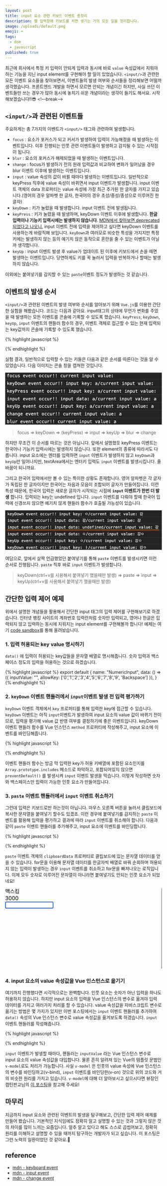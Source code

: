 ```yaml
---
layout: post
title: input 요소 관련 키보드 이벤트 총정리
description: 웹 입력창에 키보드를 치면 생기는 거의 모든 일을 정리합니다.
image: /uploads/default.png
emoji: ⌨️
tags:
  - dom
  - javascript
published: true
---
```


최근에 회사에서 특정 키 입력이 안되게 입력과 동시에 바로 `value` 속성값에서 지워야 하는 기능을 지닌 input element를 구현해야 할 일이 있었습니다. `<input/>`과 관련한 모든 이벤트 요소들을 찾아보면서, 이벤트들의 발생 여부와 순서들을 정리해보면 어떨까 생각했습니다. 프론트엔드 개발을 하면서 모르면 안되는 개념이긴 하지만, 사실 쓰던 이벤트들만 쓰는 경우가 많아 동시에 놓치기 쉬운 개념이라는 생각이 들기도 해서요. 시작해보겠습니다!!😎
<!–-break-–>

## `<input/>`과 관련된 이벤트들

주요하게는 총 7가지의 이벤트가 `<input/>` 태그와 관련하여 발생합니다. 

- `focus` : 요소가 포커스가 되고 커서가 발생하여 입력이 가능해졌을 때 발생하는 이벤트입니다. 이후 진행되는 인풋 관련 이벤트들이 발생하고 감지될 수 있는 시작점이 됩니다.
- `blur` : 요소의 포커스가 해제되었을 때 발생하는 이벤트입니다.
- `change` : focus가 발생하기 전의 원래 입력값과 비교하여 변화가 일어났을 경우 blur 이벤트 이후에 발생하는 이벤트입니다.
- `input` : value 속성의 값이 바뀔 때마다 발생하는 이벤트입니다. 일반적으로 keyPress 직후에 value 속성이 바뀌면서 input 이벤트가 발생합니다. input 이벤트 객체의 data 프로퍼티는 value 속성에 가장 최근 추가된 한 글자를 가지고 있습니다.(영어의 경우 알파벳 한 글자, 한국어의 경우 초성/중성/종성으로 이루어진 한 글자)
- `keyDown` : 키가 눌렸을 때 발생합니다. input 이벤트 전에 발생됩니다.
- `keyPress` : 키가 눌렸을 때 발생하며, keyDown 이벤트 이후에 발생합니다. **한글 입력이나 기능키 입력시에는 발생하지 않습니다**. [MDN에서 찾아보면 deprecated 되었다고 나오니](https://developer.mozilla.org/en-US/docs/Web/API/Document/keypress_event), input 이벤트 전에 입력을 제어하고 싶다면 keyDown 이벤트를 사용하는게 바람직해 보입니다. `keyDown`과 여러모로 비슷한 특성을 가지지만 특정 키에는 발생하지 않는 등의 예기치 않은 동작으로 혼란을 줄 수 있는 이벤트가 아닐까 생각합니다.
- `keyUp` : input 이벤트 발생 후 value가 업데이트 된 이후에 키보드에서 손을 떼면 발생하는 이벤트입니다. 당연하게도 키를 꾹 눌러서 입력을 반복하거나 할때는 발생하지 않습니다.

이외에는 붙여넣기를 감지할 수 있는 `paste`이벤트 정도가 발생하는 것 같습니다.

## 이벤트의 발생 순서

`<input/>`과 관련된 이벤트의 발생 여부와 순서를 알아보기 위해 `Vue.js`를 이용한 간단한 실험을 해봤습니다. 코드는 다음과 같아요. input태그의 상태에 무언가 변화를 주었을 때 발생하는 모든 이벤트를 콘솔에 기록할 수 있도록 했습니다.  `keyPress`, `keyDown`, `keyUp`, `input` 이벤트의 핸들러 함수의 경우, 이벤트 객체로 접근할 수 있는 현재 입력되는 key값까지 콘솔에 기록할 수 있도록 했습니다. 

{% highlight javascript %}

<template>
  <div id="app">
    <input
      v-model="inputValue"
      @focus="onFocus"
      @blur="onBlur"
      @keydown="onKeyDown"
      @keypress="onKeyPress"
      @keyup="onKeyUp"
      @input="onInput"
      @change="onChange"
    />
  </div>
</template>

<script>
export default {
  name: "App",
  data: () => ({
    inputValue: "",
  }),
  methods: {
    onFocus(e) {
      console.log("focus event occur!!", `current input value: ${e.target.value}`);
    },
    onBlur(e) {
      console.log("blur event occur!!", `current input value: ${e.target.value}`);
    },
    onKeyPress(e) {
      console.log("keyPress event occur!!", `input key: ${e.key}/current input value: ${e.target.value}`);
    },
    onKeyDown(e) {
      console.log("keyDown event occur!!", `input key: ${e.key}/current input value: ${e.target.value}`);
    },
    onBeforeInput(e) {
      console.log("input event occur!!", `input key: ${e.data}/current input value: ${e.target.value}`);
    },
    onInput(e) {
      console.log("input event occur!!", `input data: ${e.data}/current input value: ${e.target.value}`);
    },
    onKeyUp(e) {
      console.log("keyUp event occur!!", `input key: ${e.key}/current input value: ${e.target.value}`);
    },
    onChange(e) {
      console.log("change event occur!!", `current input value: ${e.target.value}`);
    },
    onPaste(e) {
      console.log("paste event occur!!", `current input value: ${e.target.value}`);
    },
  },
};
</script>
{% endhighlight %}

실험 결과, 일반적으로 입력할 수 있는 키들은 다음과 같은 순서를 따른다는 것을 알 수 있었습니다. 다음 이미지는 콘솔 창을 캡쳐한 것입니다.

![key](../uploads/keyboard-event/keyevent_1.png)

> focus => keyDown => (keyPress) => input => keyUp => blur => change

하지만 무조건 이 순서를 따르는 것은 아닙니다. 앞에서 설명했듯 keyPress 이벤트는 한국어나 기능키 입력시에는 발생하지 않습니다. 또한 element의 종류에 따라서도 다릅니다. input 요소에는 엔터를 입력하면 `input` 이벤트가 발생하지 않고 `keyDown`과 `keyUp`만 일어나지만, textArea에서는 엔터키 입력도 `input` 이벤트를 발생시킵니다. 줄바꿈이 되니까요. 

그리고 한국어 입력에서만 볼 수 있는 특이한 상황도 존재합니다. 영어 알파벳은 각 글자가 독립된 한 글자이지만 한국어는 자음과 모음이 조합되어 글자가 만들어집니다. 이런 특성 때문에, 한국어 입력은 새로운 글자가 시작되는 시점에 **`input` 이벤트가 한번 더 발생** 합니다. 입력되는 key는 undefined 입니다. `input` 이벤트를 다뤄야 할때 한국어 입력에 신경쓰지 않으면 예기치 않게 핸들러 함수가 호출될 가능성이 있습니다. 

![key](../uploads/keyboard-event/keyevent_2.png)


여담으로, 앞에서 살짝 언급했었던 붙여넣기를 통해 `paste` 이벤트를 발생시키면 이런 순서로 진행됩니다.  `paste` 직후 바로 `input` 이벤트가 발생합니다. 

>keyDown(ctrl+v를 사용해서 붙여넣기 했을때만 발생) => paste => input => keyUp(ctrl+v를 사용해서 붙여넣기 했을때만 발생)


## 간단한 입력 제어 예제

위에서 설명한 개념들을 활용해서 간단한 input 태그의 입력 제어를 구현해보기로 하겠습니다. 인터넷 뱅킹 사이트의 계좌번호 입력란처럼 숫자만 입력되고, 영어나 한글은 입력되지 않고 입력하는 동시에 지워지는 input element를 구현해볼까 합니다! 예제는 여기 [code sandbox](https://codesandbox.io/s/numeric-only-input-5e8ji?file=/src/App.vue)를 통해 올려놨습니다. 

### 1. 입력 허용되는 key value 명시하기

`data()` 에 입력이 허용되는 key값들을 문자열 배열로 명시해줍니다. 숫자 입력과 백스페이스 정도의 입력을 허용하는 것으로 하겠습니다.

{% highlight javascript %}
export default {
  name: "NumericInput",
  data: () => ({
    inputValue: "",
    allowKey: ['0','1','2','3','4','5','6','7','8','9', 'Backspace']
  }),
}
{% endhighlight %}

### 2. `keyDown` 이벤트 핸들러에서 `input`이벤트 발생 전 입력 평가하기

`keyDown` 이벤트 객체에서 `key` 프로퍼티를 통해 입력한 key에 접근할 수 있습니다. `keyDown` 이벤트는 아직 `input`이벤트가 발생하여 input 요소의 value 값이 바뀌기 전이므로, 입력을 평가해 value 값 반영 여부를 결정하기에 좋은 이벤트입니다. keyDown 이벤트 핸들러 함수를 Vue 인스턴스 `method` 프로퍼티에 작성해주고, input 요소에 이벤트를 바인딩해줍니다. 

{% highlight javascript %}
<template>
  <div id="app">
    <input
      @keydown="onKeyDown"
    />
  </div>
</template>

<script>
export default {
  name: "NumericInput",,
  data: () => ({
    inputValue: "",
    allowKey: ['0','1','2','3','4','5','6','7','8','9', 'Backspace']
  }),
  methods: {
    onKeyDown(e) {
      if(!this.allowKey.includes(e.key)) {
        e.preventDefault()
      }
    },
  },
};
</script>
{% endhighlight %}

이벤트 핸들러 함수는 방금 막 입력한 key가 허용 키배열에 포함된 요소인지를 `Array.prototype.includes` 메소드로 파악하고, 포함되어있지 않으면 `preventDefault()` 를 발생시켜 `input` 이벤트 발생을 막습니다. 이렇게 작성하면 숫자와 백스페이스만 입력이 가능한 인풋 요소가 만들어집니다.

### 3. `paste` 이벤트 핸들러에서 `input` 이벤트 취소하기

그런데 입력은 키보드로만 하는것이 아닙니다. 마우스 오른쪽 버튼을 눌러서 클립보드에 복사한 문자열을 붙여넣기 할수도 있겠죠. 이런 경우에 붙여넣기를 감지하는 `paste` 이벤트를 활용해 입력을 평가하고 결과에 따라 `input` 이벤트를 취소해야 합니다. 다음과 같이 `paste` 이벤트 핸들러를 추가해주고, input 요소에 이벤트를 바인딩합니다.

{% highlight javascript %}

<template>
  <div id="app">
    <input
      @keydown="onKeyDown"
      @paste="onPaste"
    />
  </div>
</template>

<script>
export default {
  name: "NumericInput",,
  data: () => ({
    inputValue: "",
    allowKey: ['0','1','2','3','4','5','6','7','8','9', 'Backspace']
  }),
  methods: {
    onKeyDown(e) {
      if(!this.allowKey.includes(e.key)) {
        e.preventDefault()
      }
    },
    onPaste(e) {
      const pasteData = e.clipboardData.getData('text')
      for (const data of pasteData.split('')) {
         if(!this.allowKey.includes(data)) {
          e.preventDefault()
          break
        }
      }
    },
  },
};
</script>
{% endhighlight %}

`paste` 이벤트 객체의 `clipboardData` 프로퍼티로 클립보드에 있는 문자열 데이터를 얻을 수 있습니다. for문을 이용해 문자열 데이터를 한글자씩 배열로 바꿔 순회하며 허용되지 않는 입력이 발생하는 경우 `input` 이벤트를 취소하고 for문을 빠져나오는 로직입니다. 이제 모두 숫자로 이루어진 문자열이 아니라면 붙여넣기도 안되는 인풋 요소가 되었네요! 

![gif](../uploads/keyboard-event/keyevent.gif)

### 4. input 요소의 value 속성값을 Vue 인스턴스로 옮기기

여기까지 진행했다면 시각적으로는 완벽합니다. 인풋 요소는 숫자가 아닌 입력을 하나도 허용하지 않습니다. 하지만 input 요소의 입력을 Vue 인스턴스의 변수로 옮겨야 입력 데이터를 가지고 여러가지 처리를 할 수 있습니다. value 속성값을 자바스크립트 변수로 옮기는 방법은 몇 가지가 있지만 이번 포스팅에서는 `input` 이벤트 핸들러를 추가하여 `data()` 속성의 Vue 인스턴스 변수로 value 속성값을 옮겨보도록 하겠습니다. `input` 이벤트 핸들러를 작성해줍니다.

{% highlight javascript %}
<template>
  <div id="app">
    <input
      @keydown="onKeyDown"
      @paste="onPaste"
      @input="onInput"
    />
  </div>
</template>

<script>
export default {
  name: "NumericInput",
  data: () => ({
    inputValue: "",
    allowKey: ['0','1','2','3','4','5','6','7','8','9', 'Backspace']
  }),
  methods: {
    onKeyDown(e) {
      if(!this.allowKey.includes(e.key)) {
        e.preventDefault()
      }
    },
    onPaste(e) {
      const pasteData = e.clipboardData.getData('text')
      for (const data of pasteData.split('')) {
         if(!this.allowKey.includes(data)) {
          e.preventDefault()
          break
        }
      }
    },
    onInput(e) {
      this.inputValue = e.target.value
    },
  },
};
</script>
{% endhighlight %}

`input` 이벤트가 발생할 때마다, 핸들러는 `inputValue` 라는 Vue 인스턴스 변수로 input 요소의 value 속성값을 대입합니다. 물론 흔히 알려져 있는 Vue의 템플릿 문법인 `v-model`로도 처리가 가능합니다. 사실 `v-model` 은 인풋의 value 속성에 Vue 인스턴스의 변수를 바인딩하고(v-bind), `input` 이벤트를 바인딩한(v-on) 것으로 위의 코드와 거의 비슷한 원리를 가지고 있습니다. `v-model`에 대해 더 알아보시고 싶으시다면 뷰장인 캡틴판교님의 [이 포스팅](https://joshua1988.github.io/web-development/vuejs/v-model-usage/)을 참고해 주세요!

## 마무리

지금까지 input 요소와 관련된 이벤트의 발생을 탐구해보고, 간단한 입력 제어 예제를 만들어 봤습니다. 기본적인 지식임에도 정확히 알고 설명할 수 있는 것과 그렇지 않은 것의 차이를 많이 느끼는 요즘입니다. 얼추 알고 있다고 해도 스스로 곱씹어보고, 정확히 원리를 이해하고 설명할 수 있을 때까지 탐구하는 개발자가 되고 싶습니다. 이 포스팅은 그런 노력의 일환이었던 것 같아요.🧐

## reference

- [mdn - keyboard event](https://developer.mozilla.org/en-US/docs/Web/API/KeyboardEvent)
- [mdn - input event](https://developer.mozilla.org/ko/docs/Web/API/HTMLElement/input_event)
- [mdn - change event](https://developer.mozilla.org/en-US/docs/Web/API/HTMLElement/change_event)